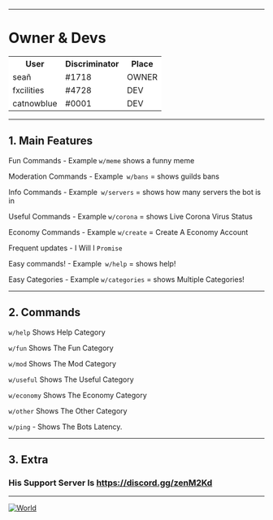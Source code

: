

-------------------------------------------

<h1>Owner & Devs</h1>

<table>
  <colgroup>
    <col span="2" style="background-color:white">
    <col style="background-color:white">
  </colgroup>
  <tr>
    <th>User</th>
    <th>Discriminator</th>
    <th>Place</th>
  </tr>
  <tr>
    <td>seañ</td>
    <td>#1718</td>
    <td>OWNER</td>
  </tr>
    <tr>
    <td>fxcilities</td>
    <td>#4728</td>
    <td>DEV</td>
  </tr>
    <tr>
    <td>catnowblue</td>
    <td>#0001</td>
    <td>DEV</td>
</table>

</body>


--------------------------------------------

## 1. Main Features
Fun Commands - Example `w/meme` shows a funny meme

Moderation Commands - Example` w/bans` = shows guilds bans

Info Commands - Example` w/servers` = shows how many servers the bot is in

Useful Commands - Example `w/corona` = shows Live Corona Virus Status

Economy Commands - Example `w/create` = Create A Economy Account

Frequent updates - I Will I `Promise`

Easy commands! - Example` w/help` = shows help!

Easy Categories - Example `w/categories` = shows Multiple Categories!

------------------------
## 2. Commands
`w/help` Shows Help Category

`w/fun` Shows The Fun Category

`w/mod` Shows The Mod Category

`w/useful` Shows The Useful Category

`w/economy` Shows The Economy Category

`w/other` Shows The Other Category

`w/ping` - Shows The Bots Latency.

---------
## 3. Extra
### His Support Server Is https://discord.gg/zenM2Kd
---------
<a href="https://top.gg/bot/700292147311542282" >
  <img src="https://top.gg/api/widget/700292147311542282.svg" alt="World" />
</a>

